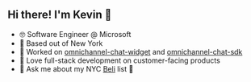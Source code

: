 ## Hi there! I'm Kevin 👋

- 🤓 Software Engineer @ Microsoft
- 🍎 Based out of New York
- 🔨 Worked on [omnichannel-chat-widget](https://github.com/microsoft/omnichannel-chat-widget) and [omnichannel-chat-sdk](https://github.com/microsoft/omnichannel-chat-sdk)
- 🌱 Love full-stack development on customer-facing products
- 💬 Ask me about my NYC [Beli](https://beliapp.com/) list 🍴

<!--
**kevinlin98z/kevinlin98z** is a ✨ _special_ ✨ repository because its `README.md` (this file) appears on your GitHub profile.

Here are some ideas to get you started:

- 🔭 I’m currently working on ...
- 🌱 I’m currently learning ...
- 👯 I’m looking to collaborate on ...
- 🤔 I’m looking for help with ...
- 💬 Ask me about ...
- 📫 How to reach me: ...
- 😄 Pronouns: ...
- ⚡ Fun fact: ...
-->
